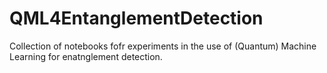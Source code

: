 # QML4EntanglementDetection
Collection of notebooks fofr experiments in the use of (Quantum) Machine Learning for enatnglement detection. 
